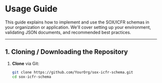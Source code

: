 # Usage Guide

This guide explains how to implement and use the SOX/ICFR schemas in your organization or application. We'll cover setting up your environment, validating JSON documents, and recommended best practices.

---

## 1. Cloning / Downloading the Repository

1. **Clone** via Git:
   ```bash
   git clone https://github.com/YourOrg/sox-icfr-schema.git
   cd sox-icfr-schema

